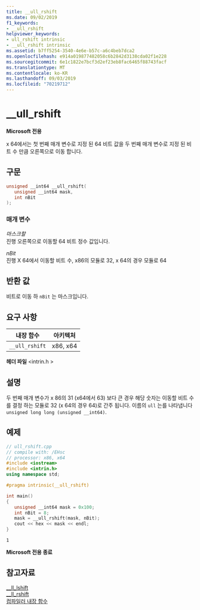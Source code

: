```yaml
---
title: __ull_rshift
ms.date: 09/02/2019
f1_keywords:
- __ull_rshift
helpviewer_keywords:
- ull_rshift intrinsic
- __ull_rshift intrinsic
ms.assetid: b7ff5254-3540-4e6e-b57c-a6c4beb7dca2
ms.openlocfilehash: e914a019877482058c6b2842d3138cda02f1e228
ms.sourcegitcommit: 6e1c1822e7bcf3d2ef23eb8fac6465f88743facf
ms.translationtype: MT
ms.contentlocale: ko-KR
ms.lasthandoff: 09/03/2019
ms.locfileid: "70219712"
---
```

# <a name="__ull_rshift"></a>__ull_rshift

**Microsoft 전용**

x 64에서는 첫 번째 매개 변수로 지정 된 64 비트 값을 두 번째 매개 변수로 지정 된 비트 수 만큼 오른쪽으로 이동 합니다.

## <a name="syntax"></a>구문

```C
unsigned __int64 __ull_rshift(
   unsigned __int64 mask, 
   int nBit
);
```

### <a name="parameters"></a>매개 변수

*마스크할*\
진행 오른쪽으로 이동할 64 비트 정수 값입니다.

*nBit*\
진행 X 64에서 이동할 비트 수, x86의 모듈로 32, x 64의 경우 모듈로 64

## <a name="return-value"></a>반환 값

비트로 이동 하 `nBit` 는 마스크입니다.

## <a name="requirements"></a>요구 사항

|내장 함수|아키텍처|
|---------------|------------------|
|`__ull_rshift`|x86, x64|

**헤더 파일** \<intrin.h >

## <a name="remarks"></a>설명

두 번째 매개 변수가 x 86의 31 (x64에서 63) 보다 큰 경우 해당 숫자는 이동할 비트 수를 결정 하는 모듈로 32 (x 64의 경우 64)로 간주 됩니다. 이름의 `ull` 는를 나타냅니다 `unsigned long long (unsigned __int64)`.

## <a name="example"></a>예제

```cpp
// ull_rshift.cpp
// compile with: /EHsc
// processor: x86, x64
#include <iostream>
#include <intrin.h>
using namespace std;

#pragma intrinsic(__ull_rshift)

int main()
{
   unsigned __int64 mask = 0x100;
   int nBit = 8;
   mask = __ull_rshift(mask, nBit);
   cout << hex << mask << endl;
}
```

```Output
1
```

**Microsoft 전용 종료**

## <a name="see-also"></a>참고자료

[__ll_lshift](../intrinsics/ll-lshift.md)\
[__ll_rshift](../intrinsics/ll-rshift.md)\
[컴파일러 내장 함수](../intrinsics/compiler-intrinsics.md)
